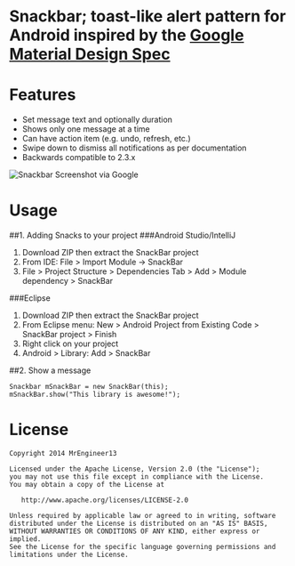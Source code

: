 # Snackbar; toast-like alert pattern for Android inspired by the [Google Material Design Spec](http://www.google.com/design/spec/components/snackbars-and-toasts.html)

# Features

* Set message text and optionally duration
* Shows only one message at a time 
* Can have action item (e.g. undo, refresh, etc.)
* Swipe down to dismiss all notifications as per documentation
* Backwards compatible to 2.3.x

![Snackbar Screenshot via Google](http://material-design.storage.googleapis.com/images/components-toasts-specs-spec_toast_03_1_large_mdpi.png)
  

# Usage
##1. Adding Snacks to your project
###Android Studio/IntelliJ
1. Download ZIP then extract the SnackBar project
1. From IDE: File > Import Module -> SnackBar
1. File > Project Structure > Dependencies Tab > Add > Module dependency > SnackBar

###Eclipse
1. Download ZIP then extract the SnackBar project
1. From Eclipse menu: New > Android Project from Existing Code > SnackBar project > Finish
1. Right click on your project
1. Android > Library: Add > SnackBar
        
##2. Show a message

    Snackbar mSnackBar = new SnackBar(this);
    mSnackBar.show("This library is awesome!");
        

# License

    Copyright 2014 MrEngineer13

    Licensed under the Apache License, Version 2.0 (the "License");
    you may not use this file except in compliance with the License.
    You may obtain a copy of the License at

       http://www.apache.org/licenses/LICENSE-2.0

    Unless required by applicable law or agreed to in writing, software
    distributed under the License is distributed on an "AS IS" BASIS,
    WITHOUT WARRANTIES OR CONDITIONS OF ANY KIND, either express or implied.
    See the License for the specific language governing permissions and
    limitations under the License.
